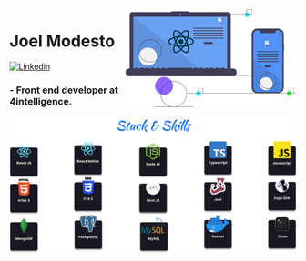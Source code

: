 <img align="right" src="https://github.com/joelmss93/joelmss93/blob/main/images/Hero.svg" width="300">


# Joel Modesto

[![Linkedin](https://img.shields.io/badge/-LinkedIn-blue?style=flat-square&logo=Linkedin&logoColor=white&link=https://www.linkedin.com/in/joel-modesto/)](https://www.linkedin.com/in/joel-modesto/)
### - Front end developer at 4intelligence.


<p align="center">
<img src="https://github.com/joelmss93/joelmss93/blob/main/images/Skills.png" width="800">
</p>